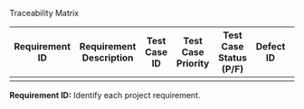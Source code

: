 Traceability Matrix

| Requirement ID  | Requirement Description | Test Case ID  | Test Case Priority | Test Case Status (P/F) | Defect ID | Additional Comments |
| ------------- | ------------- | ------------- | ------------- | ------------- | ------------- | ------------- |
|  |  |   |  |  |  |  |


**Requirement ID:** Identify each project requirement.